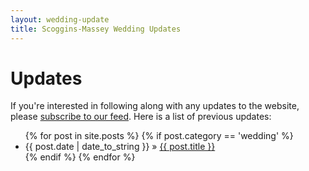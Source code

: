 ```yaml
---
layout: wedding-update
title: Scoggins-Massey Wedding Updates
---
```


# Updates

If you're interested in following along with any updates to the website,
please [subscribe to our feed](http://akmassey.com/wedding/feed.xml).
Here is a list of previous updates:

<ul class="posts">
  {% for post in site.posts %}
    {% if post.category == 'wedding' %}
      <li><span>{{ post.date | date_to_string }}</span> &raquo; <a href="http://localhost:4000{{ post.url }}">{{ post.title }}</a></li>
    {% endif %}
  {% endfor %}
</ul>
